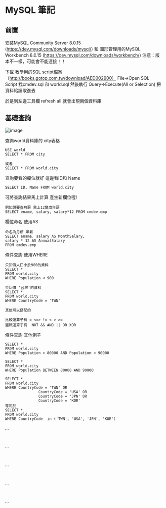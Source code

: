 # MySQL 筆記 #


## 前置 ##

安裝MySQL Community Server 8.0.15 (https://dev.mysql.com/downloads/mysql/)
和 圖形管理用的MySQL Workbench 8.0.15 (https://dev.mysql.com/downloads/workbench/)
注意：版本不一樣，可能會不能連接！！


下載 教學用的SQL script檔案 （http://books.gotop.com.tw/download/AED002900）
File->Open SQL Script 找cmdev.sql 和 world.sql 
然後執行 Query->Execute(All or Selection) 把資料給讀取進去 

於是到左邊工具欄 refresh all 就會出現兩個資料庫








## 基礎查詢 ##
![image](http://www.codedata.com.tw/wp-content/uploads/2013/12/mysql_03_snap_10.png)

查詢world資料庫的 city表格
```
USE world
SELECT * FROM city

或者
SELECT * FROM world.city

```


查詢要看的欄位就好 這邊看ID和 Name
```
SELECT ID, Name FROM world.city

```


可將查詢結果馬上計算 產生新欄位喔!

```
例如說要查月薪 乘上12變成年薪
SELECT ename, salary, salary*12 FROM cmdev.emp

```

欄位命名 使用AS
```
命名為月薪 年薪
SELECT ename, salary AS MonthSalary,
salary * 12 AS AnnualSalary 
FROM cmdev.emp

```

條件查詢 使用WHERE
```
只回傳人口小於900的資料
SELECT *
FROM world.city
WHERE Population < 900

```
```
只回傳 '台灣'的資料
SELECT *
FROM world.city
WHERE CountryCode = 'TWN'

```
```
其他可以搭配的

比較運算子有 = <=> != < > >=
邏輯運算子有  NOT && AND || OR XOR

```

條件查詢 其他例子
```
SELECT *
FROM world.city
WHERE Population > 80000 AND Population < 90000

```
```
SELECT *
FROM world.city
WHERE Population BETWEEN 80000 AND 90000

```
```
SELECT *
FROM world.city
WHERE CountryCode = 'TWN' OR
               CountryCode = 'USA' OR
               CountryCode = 'JPN' OR
               CountryCode = 'KOR' 
等同於
SELECT *
FROM world.city
WHERE CountryCode  in ('TWN', 'USA', 'JPN', 'KOR')

```
...
```


```
...
```


```
...
```


```
...
```


```
...
```


```
